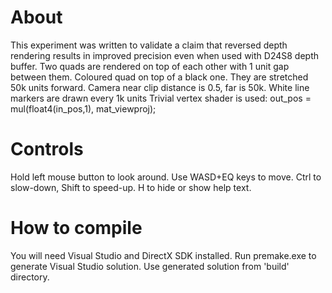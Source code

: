 About
=====

This experiment was written to validate a claim that reversed depth rendering 
results in improved precision even when used with D24S8 depth buffer.
Two quads are rendered on top of each other with 1 unit gap between them.
Coloured quad on top of a black one. They are stretched 50k units forward.
Camera near clip distance is 0.5, far is 50k.
White line markers are drawn every 1k units
Trivial vertex shader is used: out_pos = mul(float4(in_pos,1), mat_viewproj);
 
Controls
========

Hold left mouse button to look around.
Use WASD+EQ keys to move.
Ctrl to slow-down, Shift to speed-up.
H to hide or show help text.

How to compile
==============

You will need Visual Studio and DirectX SDK installed.
Run premake.exe to generate Visual Studio solution.
Use generated solution from 'build' directory.
